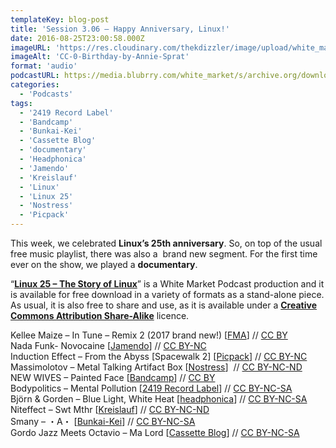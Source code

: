 ```yaml
---
templateKey: blog-post
title: 'Session 3.06 – Happy Anniversary, Linux!'
date: 2016-08-25T23:00:58.000Z
imageURL: 'https://res.cloudinary.com/thekdizzler/image/upload/white_market/2016/08/CC-0-Birthday-3.jpeg'
imageAlt: 'CC-0-Birthday-by-Annie-Sprat'
format: 'audio'
podcastURL: https://media.blubrry.com/white_market/s/archive.org/download/WhiteMarket20160825Session306/WhiteMarket-20160825-Session306.mp3
categories:
  - 'Podcasts'
tags:
  - '2419 Record Label'
  - 'Bandcamp'
  - 'Bunkai-Kei'
  - 'Cassette Blog'
  - 'documentary'
  - 'Headphonica'
  - 'Jamendo'
  - 'Kreislauf'
  - 'Linux'
  - 'Linux 25'
  - 'Nostress'
  - 'Picpack'
---
```


This week, we celebrated **Linux’s 25th anniversary**. So, on top of the usual free music playlist, there was also a  brand new segment. For the first time ever on the show, we played a **documentary**.

“[**Linux 25 – The Story of Linux**](http://www.whitemarketpodcast.co.uk/features/documentaries/2016/08/25/linux-25-story-linux/)” is a White Market Podcast production and it is available for free download in a variety of formats as a stand-alone piece. As usual, it is also free to share and use, as it is available under a [**Creative Commons Attribution Share-Alike**](https://creativecommons.org/licenses/by-sa/3.0/) licence.

Kellee Maize – In Tune – Remix 2 (2017 brand new!) \[[FMA](http://freemusicarchive.org/music/Kellee_Maize/The_Remixes)\] // [CC BY  
](https://creativecommons.org/licenses/by/4.0/)Nada Funk- Novocaine \[[Jamendo](https://www.jamendo.com/track/1368603/novocaine)\] // [CC BY-NC](https://creativecommons.org/licenses/by-nd/3.0/)  
Induction Effect – From the Abyss \[Spacewalk 2\] \[[Picpack](http://picpacklabel.tumblr.com/post/146839616617/picpack232-induction-effect-reload)\] // [CC BY-NC](https://creativecommons.org/licenses/by-nd/3.0/)  
Massimolotov – Metal Talking Artifact Box \[[Nostress](http://www.nostressnetlabel.net/NN_EP029_07_16.html)\]  // [CC BY-NC-ND](https://creativecommons.org/licenses/by-nc-nd/4.0/)  
NEW WIVES – Painted Face \[[Bandcamp](https://newwives.bandcamp.com/album/hi-im-alive)\] // [CC BY  
](https://creativecommons.org/licenses/by/4.0/)Bodypolitics – Mental Pollution \[[2419 Record Label](http://2419.nl/ALBUMS/TheSpaceOfAJump)\] // [CC BY-NC-SA](https://creativecommons.org/licenses/by-nc-sa/3.0/)  
Björn & Gorden – Blue Light, White Heat \[[headphonica](http://headphonica.com/bjorn-and-gorden-autumnica/)\] // [CC BY-NC-SA  
](https://creativecommons.org/licenses/by-nc-sa/3.0/)Niteffect – Swt Mthr \[[Kreislauf](https://kreislauf.org/niteffect-vanish-kreislauf-161/)\] // [CC BY-NC-ND  
](https://creativecommons.org/licenses/by-nc-nd/3.0/)Smany – ・A・ \[[Bunkai-Kei](http://bunkai-kei.com/release/bk-k_038/)\] // [CC BY-NC-SA  
](https://creativecommons.org/licenses/by-nc-sa/3.0/)Gordo Jazz Meets Octavio – Ma Lord \[[Cassette Blog](http://www.cassetteblog.com/2016/05/gordo-jazz-meets-octavio/)\] // [CC BY-NC-SA](https://creativecommons.org/licenses/by-nc-sa/3.0/)
